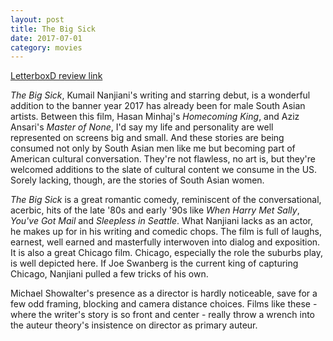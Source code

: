 ```yaml
---
layout: post
title: The Big Sick 
date: 2017-07-01
category: movies
---
```

 
[LetterboxD review link](https://letterboxd.com/samarthbhaskar/film/the-big-sick/)

<em>The Big Sick</em>, Kumail Nanjiani's writing and starring debut, is a wonderful addition to the banner year 2017 has already been for male South Asian artists. Between this film, Hasan Minhaj's <em>Homecoming King</em>, and Aziz Ansari's <em>Master of None</em>, I'd say my life and personality are well represented on screens big and small. And these stories are being consumed not only by South Asian men like me but becoming part of American cultural conversation. They're not flawless, no art is, but they're welcomed additions to the slate of cultural content we consume in the US. Sorely lacking, though, are the stories of South Asian women. 

<em>The Big Sick</em> is a great romantic comedy, reminiscent of the conversational, acerbic, hits of the late '80s and early '90s like <em>When Harry Met Sally</em>, <em>You've Got Mail</em> and <em>Sleepless in Seattle</em>. What Nanjiani lacks as an actor, he makes up for in his writing and comedic chops. The film is full of laughs, earnest, well earned and masterfully interwoven into dialog and exposition. It is also a great Chicago film. Chicago, especially the role the suburbs play, is well depicted here. If Joe Swanberg is the current king of capturing Chicago, Nanjiani pulled a few tricks of his own. 

Michael Showalter's presence as a director is hardly noticeable, save for a few odd framing, blocking and camera distance choices. Films like these - where the writer's story is so front and center - really throw a wrench into the auteur theory's insistence on director as primary auteur. 